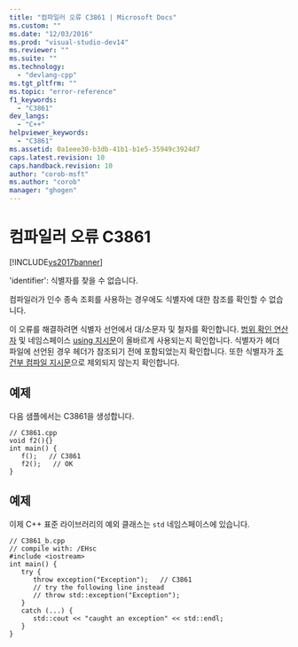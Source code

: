 ```yaml
---
title: "컴파일러 오류 C3861 | Microsoft Docs"
ms.custom: ""
ms.date: "12/03/2016"
ms.prod: "visual-studio-dev14"
ms.reviewer: ""
ms.suite: ""
ms.technology: 
  - "devlang-cpp"
ms.tgt_pltfrm: ""
ms.topic: "error-reference"
f1_keywords: 
  - "C3861"
dev_langs: 
  - "C++"
helpviewer_keywords: 
  - "C3861"
ms.assetid: 0a1eee30-b3db-41b1-b1e5-35949c3924d7
caps.latest.revision: 10
caps.handback.revision: 10
author: "corob-msft"
ms.author: "corob"
manager: "ghogen"
---
```

# 컴파일러 오류 C3861
[!INCLUDE[vs2017banner](../../assembler/inline/includes/vs2017banner.md)]

'identifier': 식별자를 찾을 수 없습니다.  
  
 컴파일러가 인수 종속 조회를 사용하는 경우에도 식별자에 대한 참조를 확인할 수 없습니다.  
  
 이 오류를 해결하려면 식별자 선언에서 대\/소문자 및 철자를 확인합니다.  [범위 확인 연산자](../../cpp/scope-resolution-operator.md) 및 네임스페이스 [using 지시문](../../misc/using-directive-cpp.md)이 올바르게 사용되는지 확인합니다.  식별자가 헤더 파일에 선언된 경우 헤더가 참조되기 전에 포함되었는지 확인합니다.  또한 식별자가 [조건부 컴파일 지시문](../../preprocessor/hash-if-hash-elif-hash-else-and-hash-endif-directives-c-cpp.md)으로 제외되지 않는지 확인합니다.  
  
## 예제  
 다음 샘플에서는 C3861을 생성합니다.  
  
```  
// C3861.cpp  
void f2(){}  
int main() {  
   f();   // C3861  
   f2();   // OK  
}  
```  
  
## 예제  
 이제 C\+\+ 표준 라이브러리의 예외 클래스는 `std` 네임스페이스에 있습니다.  
  
```  
// C3861_b.cpp  
// compile with: /EHsc  
#include <iostream>  
int main() {  
   try {  
      throw exception("Exception");   // C3861  
      // try the following line instead  
      // throw std::exception("Exception");  
   }  
   catch (...) {  
      std::cout << "caught an exception" << std::endl;  
   }  
}  
```